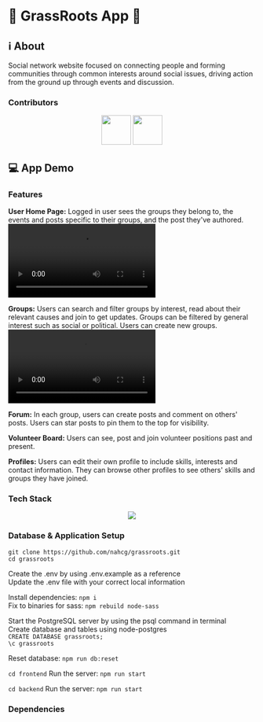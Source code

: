 # 🌱 GrassRoots App 🤝

## ℹ️ About

Social network website focused on connecting people and forming communities through common interests around social issues, driving action from the ground up through events and discussion.

### Contributors

<div align="center">
<img src="https://github.com/nahcg.png" width="60px;"/>
<img src="https://github.com/MithraPerera.png" width="60px;"/>
</div>

## 💻 App Demo

### Features
**User Home Page:** Logged in user sees the groups they belong to, the events and posts specific to their groups, and the post they've authored.
<video src="https://github.com/user-attachments/assets/6800739e-5562-4795-8534-5caf011d6c71"></video>


**Groups:** Users can search and filter groups by interest, read about their relevant causes and join to get updates. Groups can be filtered by general interest such as social or political. Users can create new groups.
<video src="https://github.com/user-attachments/assets/0daca352-a602-40df-871c-f57e560c57d8"></video>


**Forum:** In each group, users can create posts and comment on others' posts. Users can star posts to pin them to the top for visibility.

**Volunteer Board:** Users can see, post and join volunteer positions past and present.

**Profiles:** Users can edit their own profile to include skills, interests and contact information. They can browse other profiles to see others' skills and groups they have joined.

### Tech Stack

<p align="center">
  <a href="https://skillicons.dev">
    <img src="https://skillicons.dev/icons?i=react,express,nodejs,postgres,materialui,tailwind,css,oauth" />
  </a>
</p>

### Database & Application Setup

`git clone https://github.com/nahcg/grassroots.git` <br />
`cd grassroots`

Create the .env by using .env.example as a reference <br />
Update the .env file with your correct local information

Install dependencies: `npm i` <br />
Fix to binaries for sass: `npm rebuild node-sass`

Start the PostgreSQL server by using the psql command in terminal <br />
Create database and tables using node-postgres <br />
  ```CREATE DATABASE grassroots;``` <br />
  ```\c grassroots``` <br />

Reset database: `npm run db:reset`

```cd frontend``` 
Run the server: `npm run start`

```cd backend```
Run the server: `npm run start`

### Dependencies

